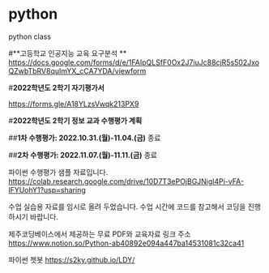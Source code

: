 # python
python class


#**고등학교 인공지능 교육 요구분석 **
https://docs.google.com/forms/d/e/1FAIpQLSfF0Ox2J7iuJc88cjR5s502JxoQZwbTbRV8quImYX_cCA7YDA/viewform


#**2022학년도 2학기 자기평가서**

https://forms.gle/A18YLzsVwqk213PX9



#**2022학년도 2학기 정보 교과 수행평가 계획**

##**1차 수행평가: 2022.10.31.(월)-11.04.(금)**
종료

##**2차 수행평가: 2022.11.07.(월)-11.11.(금)**
종료

파이썬 수행평가 샘플 자료입니다.
https://colab.research.google.com/drive/10D7T3ePOjBGJNigl4Pi-vFA-lFYUohY1?usp=sharing

수업 실습용 자료를 임시로 올려 두었습니다.
수업 시간에 코드를 참고해서 코딩을 진행하시기 바랍니다.

제주코딩베이스에서 제공하는 무료 PDF와 교육자료 링크 주소
https://www.notion.so/Python-ab40892e094a447ba14531081c32ca41

파이썬 쳇봇
https://s2ky.github.io/LDY/
